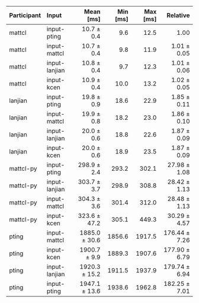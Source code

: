 | Participant | Input | Mean [ms] | Min [ms] | Max [ms] | Relative |
|:---|:---|---:|---:|---:|---:|
| mattcl | input-pting | 10.7 ± 0.4 | 9.6 | 12.5 | 1.00 |
| mattcl | input-mattcl | 10.7 ± 0.4 | 9.8 | 11.9 | 1.01 ± 0.05 |
| mattcl | input-lanjian | 10.8 ± 0.4 | 9.7 | 12.3 | 1.01 ± 0.06 |
| mattcl | input-kcen | 10.9 ± 0.4 | 10.0 | 13.2 | 1.02 ± 0.05 |
| lanjian | input-pting | 19.8 ± 0.9 | 18.6 | 22.9 | 1.85 ± 0.11 |
| lanjian | input-mattcl | 19.9 ± 0.8 | 18.2 | 23.0 | 1.86 ± 0.10 |
| lanjian | input-lanjian | 20.0 ± 0.6 | 18.8 | 22.6 | 1.87 ± 0.09 |
| lanjian | input-kcen | 20.0 ± 0.6 | 18.9 | 23.5 | 1.87 ± 0.09 |
| mattcl-py | input-pting | 298.9 ± 2.4 | 293.2 | 302.1 | 27.98 ± 1.08 |
| mattcl-py | input-lanjian | 303.7 ± 3.7 | 298.9 | 308.8 | 28.42 ± 1.13 |
| mattcl-py | input-mattcl | 304.3 ± 3.6 | 301.4 | 312.0 | 28.48 ± 1.13 |
| mattcl-py | input-kcen | 323.6 ± 47.2 | 305.1 | 449.3 | 30.29 ± 4.57 |
| pting | input-mattcl | 1885.0 ± 30.6 | 1856.6 | 1917.5 | 176.44 ± 7.26 |
| pting | input-kcen | 1900.7 ± 9.9 | 1889.3 | 1907.6 | 177.90 ± 6.79 |
| pting | input-lanjian | 1920.3 ± 15.2 | 1911.5 | 1937.9 | 179.74 ± 6.94 |
| pting | input-pting | 1947.1 ± 13.6 | 1938.6 | 1962.8 | 182.25 ± 7.01 |

